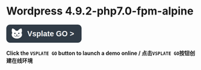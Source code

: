 # Wordpress 4.9.2-php7.0-fpm-alpine

<a href="https://www.vsplate.com/?docker-compose=https://github.com/vsplate/dcenvs/wordpress/4.9.2-php7.0-fpm-alpine"><img alt="VSPLATE GO" src="https://raw.githubusercontent.com/vsplate/images/master/vsgo_btn.png" width="200px"></a>

**Click the `VSPLATE GO` button to launch a demo online / 点击`VSPLATE GO`按钮创建在线环境**